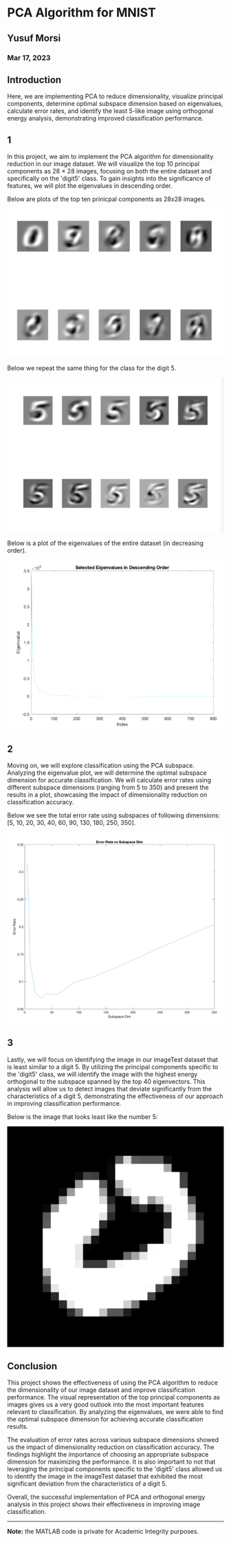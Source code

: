 # PCA Algorithm for MNIST

## Yusuf Morsi
### Mar 17, 2023

## Introduction

Here, we are implementing PCA to reduce dimensionality, visualize principal components, determine optimal subspace dimension based on eigenvalues, calculate error rates, and identify the least 5-like image using orthogonal energy analysis, demonstrating improved classification performance.

## 1
In this project, we aim to implement the PCA algorithm for dimensionality reduction in our image dataset. We will visualize the top 10 principal components as 28 × 28 images, focusing on both the entire dataset and specifically on the 'digit5' class. To gain insights into the significance of features, we will plot the eigenvalues in descending order.

Below are plots of the top ten prinicpal components as 28x28 images.

![PCs](images/p11.png)

Below we repeat the same thing for the class for the digit 5. 

![PCs](images/p12.png)

Below is a plot of the eigenvalues of the entire dataset (in decreasing order).

![Eigenvalues](images/p13.png)

## 2

Moving on, we will explore classification using the PCA subspace. Analyzing the eigenvalue plot, we will determine the optimal subspace dimension for accurate classification. We will calculate error rates using different subspace dimensions (ranging from 5 to 350) and present the results in a plot, showcasing the impact of dimensionality reduction on classification accuracy. 

Below we see the total error rate using subspaces of following dimensions: [5, 10, 20, 30, 40, 60, 90, 130, 180, 250, 350].

![Error Rates](images/p2.png)

## 3

Lastly, we will focus on identifying the image in our imageTest dataset that is least similar to a digit 5. By utilizing the principal components specific to the 'digit5' class, we will identify the image with the highest energy orthogonal to the subspace spanned by the top 40 eigenvectors. This analysis will allow us to detect images that deviate significantly from the characteristics of a digit 5, demonstrating the effectiveness of our approach in improving classification performance.

Below is the image that looks least like the number 5:

![Image](images/p3.png)

## Conclusion

This project shows the effectiveness of using the PCA algorithm to reduce the dimensionality of our image dataset and improve classification performance. The visual representation of the top principal components as images gives us a very good outlook into the most important features relevant to classification. By analyzing the eigenvalues, we were able to find the optimal subspace dimension for achieving accurate classification results.

The evaluation of error rates across various subspace dimensions showed us the impact of dimensionality reduction on classification accuracy. The findings highlight the importance of choosing an appropriate subspace dimension for maximizing the performance. It is also important to not that leveraging the principal components specific to the 'digit5' class allowed us to identify the image in the imageTest dataset that exhibited the most significant deviation from the characteristics of a digit 5.

Overall, the successful implementation of PCA and orthogonal energy analysis in this project shows their effectiveness in improving image classification.

<hr>

**Note:** the MATLAB code is private for Academic Integrity purposes.
